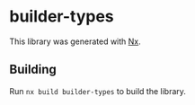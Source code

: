 # builder-types

This library was generated with [Nx](https://nx.dev).

## Building

Run `nx build builder-types` to build the library.
